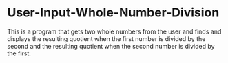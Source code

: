 # User-Input-Whole-Number-Division
 This is a program that gets two whole numbers from the user and finds and displays the resulting quotient when the first number is divided by the second and the resulting quotient when the second number is divided by the first.
